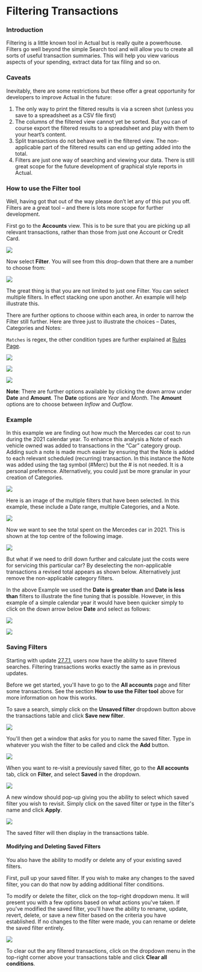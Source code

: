 # Filtering Transactions

### Introduction

Filtering is a little known tool in Actual but is really quite a powerhouse. Filters go well beyond the simple Search tool and will allow you to create all sorts of useful transaction summaries. This will help you view various aspects of your spending, extract data for tax filing and so on.

### Caveats

Inevitably, there are some restrictions but these offer a great opportunity for developers to improve Actual in the future:

1. The only way to print the filtered results is via a screen shot (unless you save to a spreadsheet as a CSV file first)
1. The columns of the filtered view cannot yet be sorted. But you can of course export the filtered results to a spreadsheet and play with them to your heart’s content.
1. Split transactions do not behave well in the filtered view. The non-applicable part of the filtered results can end up getting added into the total.
1. Filters are just one way of searching and viewing your data. There is still great scope for the future development of graphical style reports in Actual.

### How to use the Filter tool

Well, having got that out of the way please don’t let any of this put you off. Filters are a great tool – and there is lots more scope for further development.

First go to the **Accounts** view. This is to be sure that you are picking up all relevant transactions, rather than those from just one Account or Credit Card.

![](/img/filtering/accounts@2x.png)

Now select **Filter**. You will see from this drop-down that there are a number to choose from:

![](/img/filtering/filter.png)

The great thing is that you are not limited to just one Filter. You can select multiple filters. In effect stacking one upon another. An example will help illustrate this.

There are further options to choose within each area, in order to narrow the Filter still further. Here are three just to illustrate the choices – Dates, Categories and Notes:

`Matches` is regex, the other condition types are further explained at [Rules Page](../budgeting/rules/index.md).

![](/img/filtering/conditions-1.png)

![](/img/filtering/conditions-2.png)

![](/img/filtering/conditions-3.png)

**Note**: There are further options available by clicking the down arrow under **Date** and **Amount**. The **Date** options are *Year* and *Month*. The **Amount** options are to choose between  *Inflow* and *Outflow*.

### Example

In this example we are finding out how much the Mercedes car cost to run during the 2021 calendar year. To enhance this analysis a Note of each vehicle owned was added to transactions in the “Car” category group. Adding such a note is made much easier by ensuring that the Note is added to each relevant scheduled (recurring) transaction. In this instance the Note was added using the tag symbol (#Merc) but the # is not needed. It is a personal preference. Alternatively, you could just be more granular in your creation of Categories.

![](/img/filtering/multiple-filters.png)

Here is an image of the multiple filters that have been selected. In this example, these include a Date range, multiple Categories, and a Note.

![](/img/filtering/highlight.png)

Now we want to see the total spent on the Mercedes car in 2021. This is shown at the top centre of the following image.

![](/img/filtering/highlight-2.png)

But what if we need to drill down further and calculate just the costs were for servicing this particular car? By deselecting the non-applicable transactions a revised total appears as shown below. Alternatively just remove the non-applicable category filters.

In the above Example we used the **Date is greater than** and **Date is less than** filters to illustrate the fine tuning that is possible. However, in this example of a simple calendar year it would have been quicker simply to click on the down arrow below **Date** and select as follows:

 ![](/img/filtering/Dates1@2x.png)

 ![](/img/filtering/Dates2@2x.png)

### Saving Filters

Starting with update [27.7.1](https://actualbudget.org/docs/releases/), users now have the ability to save filtered searches. Filtering transactions works exactly the same as in previous updates.

Before we get started, you'll have to go to the **All accounts** page and filter some transactions. See the section **How to use the Filter tool** above for more information on how this works.

To save a search, simply click on the **Unsaved filter** dropdown button above the transactions table and click **Save new filter**.

![](/img/filtering/save-filter.png)

You'll then get a window that asks for you to name the saved filter. Type in whatever you wish the filter to be called and click the **Add** button.

![](/img/filtering/set-filter-name.png)

When you want to re-visit a previously saved filter, go to the **All accounts** tab, click on **Filter**, and select **Saved** in the dropdown.

![](/img/filtering/select-saved-1.png)

A new window should pop-up giving you the ability to select which saved filter you wish to revisit. Simply click on the saved filter or type in the filter's name and click **Apply**.

![](/img/filtering/select-saved-2.png)

The saved filter will then display in the transactions table.

#### Modifying and Deleting Saved Filters

You also have the ability to modify or delete any of your existing saved filters.

First, pull up your saved filter. If you wish to make any changes to the saved filter, you can do that now by adding additional filter conditions.

To modify or delete the filter, click on the top-right dropdown menu. It will present you with a few options based on what actions you've taken. If you've modified the saved filter, you'll have the ability to rename, update, revert, delete, or save a new filter based on the criteria you have established. If no changes to the filter were made, you can rename or delete the saved filter entirely.

![](/img/filtering/modify-saved.png)

To clear out the any filtered transactions, click on the dropdown menu in the top-right corner above your transactions table and click **Clear all conditions**.

